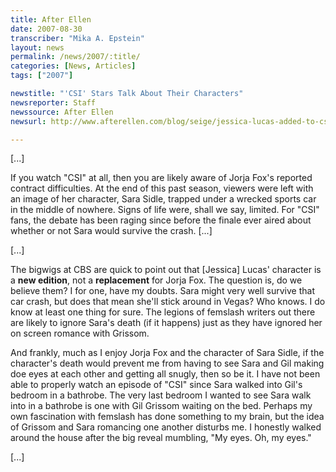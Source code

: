 ```yaml
---
title: After Ellen
date: 2007-08-30
transcriber: "Mika A. Epstein"
layout: news
permalink: /news/2007/:title/
categories: [News, Articles]
tags: ["2007"]

newstitle: "'CSI' Stars Talk About Their Characters"
newsreporter: Staff
newssource: After Ellen
newsurl: http://www.afterellen.com/blog/seige/jessica-lucas-added-to-csi

---
```


[...]

If you watch "CSI" at all, then you are likely aware of Jorja Fox's reported contract difficulties. At the end of this past season, viewers were left with an image of her character, Sara Sidle, trapped under a wrecked sports car in the middle of nowhere. Signs of life were, shall we say, limited. For "CSI" fans, the debate has been raging since before the finale ever aired about whether or not Sara would survive the crash. [...]

[...]

The bigwigs at CBS are quick to point out that [Jessica] Lucas' character is a **new edition**, not a **replacement** for Jorja Fox. The question is, do we believe them? I for one, have my doubts. Sara might very well survive that car crash, but does that mean she'll stick around in Vegas? Who knows. I do know at least one thing for sure. The legions of femslash writers out there are likely to ignore Sara's death (if it happens) just as they have ignored her on screen romance with Grissom.

And frankly, much as I enjoy Jorja Fox and the character of Sara Sidle, if the character's death would prevent me from having to see Sara and Gil making doe eyes at each other and getting all snugly, then so be it. I have not been able to properly watch an episode of "CSI" since Sara walked into Gil's bedroom in a bathrobe. The very last bedroom I wanted to see Sara walk into in a bathrobe is one with Gil Grissom waiting on the bed. Perhaps my own fascination with femslash has done something to my brain, but the idea of Grissom and Sara romancing one another disturbs me. I honestly walked around the house after the big reveal mumbling, "My eyes. Oh, my eyes."

[...]
